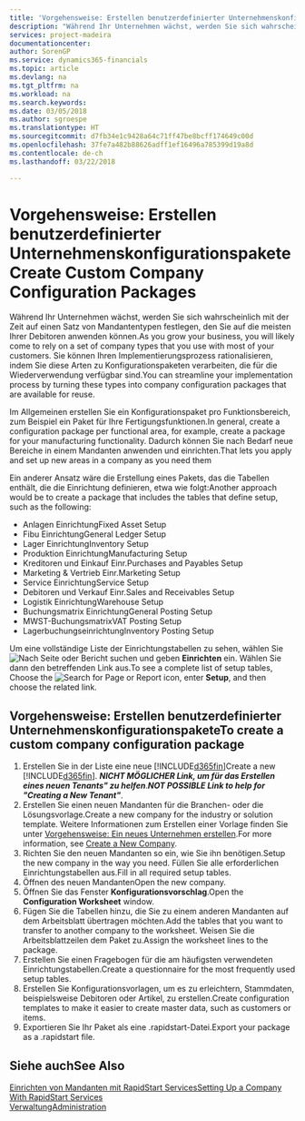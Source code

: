 ```yaml
---
title: 'Vorgehensweise: Erstellen benutzerdefinierter Unternehmenskonfigurationspakete | Microsoft Docs'
description: "Während Ihr Unternehmen wächst, werden Sie sich wahrscheinlich mit der Zeit auf einen Satz von Mandantentypen festlegen, den Sie auf die meisten Ihrer Debitoren anwenden können. Sie können Ihren Implementierungsprozess rationalisieren, indem Sie diese Arten zu Konfigurationspaketen verarbeiten, die für die Wiederverwendung verfügbar sind."
services: project-madeira
documentationcenter: 
author: SorenGP
ms.service: dynamics365-financials
ms.topic: article
ms.devlang: na
ms.tgt_pltfrm: na
ms.workload: na
ms.search.keywords: 
ms.date: 03/05/2018
ms.author: sgroespe
ms.translationtype: HT
ms.sourcegitcommit: d7fb34e1c9428a64c71ff47be8bcff174649c00d
ms.openlocfilehash: 37fe7a482b88626adff1ef16496a785399d19a8d
ms.contentlocale: de-ch
ms.lasthandoff: 03/22/2018

---
```

# <a name="create-custom-company-configuration-packages"></a><span data-ttu-id="c2a1f-104">Vorgehensweise: Erstellen benutzerdefinierter Unternehmenskonfigurationspakete</span><span class="sxs-lookup"><span data-stu-id="c2a1f-104">Create Custom Company Configuration Packages</span></span>
<span data-ttu-id="c2a1f-105">Während Ihr Unternehmen wächst, werden Sie sich wahrscheinlich mit der Zeit auf einen Satz von Mandantentypen festlegen, den Sie auf die meisten Ihrer Debitoren anwenden können.</span><span class="sxs-lookup"><span data-stu-id="c2a1f-105">As you grow your business, you will likely come to rely on a set of company types that you use with most of your customers.</span></span> <span data-ttu-id="c2a1f-106">Sie können Ihren Implementierungsprozess rationalisieren, indem Sie diese Arten zu Konfigurationspaketen verarbeiten, die für die Wiederverwendung verfügbar sind.</span><span class="sxs-lookup"><span data-stu-id="c2a1f-106">You can streamline your implementation process by turning these types into company configuration packages that are available for reuse.</span></span>  

<span data-ttu-id="c2a1f-107">Im Allgemeinen erstellen Sie ein Konfigurationspaket pro Funktionsbereich, zum Beispiel ein Paket für Ihre Fertigungsfunktionen.</span><span class="sxs-lookup"><span data-stu-id="c2a1f-107">In general, create a configuration package per functional area, for example, create a package for your manufacturing functionality.</span></span> <span data-ttu-id="c2a1f-108">Dadurch können Sie nach Bedarf neue Bereiche in einem Mandanten anwenden und einrichten.</span><span class="sxs-lookup"><span data-stu-id="c2a1f-108">That lets you apply and set up new areas in a company as you need them</span></span>  

<span data-ttu-id="c2a1f-109">Ein anderer Ansatz wäre die Erstellung eines Pakets, das die Tabellen enthält, die die Einrichtung definieren, etwa wie folgt:</span><span class="sxs-lookup"><span data-stu-id="c2a1f-109">Another approach would be to create a package that includes the tables that define setup, such as the following:</span></span>  

-   <span data-ttu-id="c2a1f-110">Anlagen Einrichtung</span><span class="sxs-lookup"><span data-stu-id="c2a1f-110">Fixed Asset Setup</span></span>  
-   <span data-ttu-id="c2a1f-111">Fibu Einrichtung</span><span class="sxs-lookup"><span data-stu-id="c2a1f-111">General Ledger Setup</span></span>  
-   <span data-ttu-id="c2a1f-112">Lager Einrichtung</span><span class="sxs-lookup"><span data-stu-id="c2a1f-112">Inventory Setup</span></span>  
-   <span data-ttu-id="c2a1f-113">Produktion Einrichtung</span><span class="sxs-lookup"><span data-stu-id="c2a1f-113">Manufacturing Setup</span></span>  
-   <span data-ttu-id="c2a1f-114">Kreditoren und Einkauf Einr.</span><span class="sxs-lookup"><span data-stu-id="c2a1f-114">Purchases and Payables Setup</span></span>  
-   <span data-ttu-id="c2a1f-115">Marketing & Vertrieb Einr.</span><span class="sxs-lookup"><span data-stu-id="c2a1f-115">Marketing Setup</span></span>  
-   <span data-ttu-id="c2a1f-116">Service Einrichtung</span><span class="sxs-lookup"><span data-stu-id="c2a1f-116">Service Setup</span></span>  
-   <span data-ttu-id="c2a1f-117">Debitoren und Verkauf Einr.</span><span class="sxs-lookup"><span data-stu-id="c2a1f-117">Sales and Receivables Setup</span></span>  
-   <span data-ttu-id="c2a1f-118">Logistik Einrichtung</span><span class="sxs-lookup"><span data-stu-id="c2a1f-118">Warehouse Setup</span></span>  
-   <span data-ttu-id="c2a1f-119">Buchungsmatrix Einrichtung</span><span class="sxs-lookup"><span data-stu-id="c2a1f-119">General Posting Setup</span></span>  
-   <span data-ttu-id="c2a1f-120">MWST-Buchungsmatrix</span><span class="sxs-lookup"><span data-stu-id="c2a1f-120">VAT Posting Setup</span></span>  
-   <span data-ttu-id="c2a1f-121">Lagerbuchungseinrichtung</span><span class="sxs-lookup"><span data-stu-id="c2a1f-121">Inventory Posting Setup</span></span>  

<span data-ttu-id="c2a1f-122">Um eine vollständige Liste der Einrichtungstabellen zu sehen, wählen Sie ![Nach Seite oder Bericht suchen](media/ui-search/search_small.png "Nach Seite oder Bericht suchen") und geben **Einrichten** ein. Wählen Sie dann den betreffenden Link aus.</span><span class="sxs-lookup"><span data-stu-id="c2a1f-122">To see a complete list of setup tables, Choose the ![Search for Page or Report](media/ui-search/search_small.png "Search for Page or Report icon") icon, enter **Setup**, and then choose the related link.</span></span>  

## <a name="to-create-a-custom-company-configuration-package"></a><span data-ttu-id="c2a1f-123">Vorgehensweise: Erstellen benutzerdefinierter Unternehmenskonfigurationspakete</span><span class="sxs-lookup"><span data-stu-id="c2a1f-123">To create a custom company configuration package</span></span>  
1.  <span data-ttu-id="c2a1f-124">Erstellen Sie in der Liste eine neue [!INCLUDE[d365fin](includes/d365fin_md.md)]</span><span class="sxs-lookup"><span data-stu-id="c2a1f-124">Create a new [!INCLUDE[d365fin](includes/d365fin_md.md)].</span></span> <span data-ttu-id="c2a1f-125">***NICHT MÖGLICHER Link, um für das Erstellen eines neuen Tenants" zu helfen***.</span><span class="sxs-lookup"><span data-stu-id="c2a1f-125">***NOT POSSIBLE Link to help for "Creating a New Tenant"***.</span></span>   
2.  <span data-ttu-id="c2a1f-126">Erstellen Sie einen neuen Mandanten für die Branchen- oder die Lösungsvorlage.</span><span class="sxs-lookup"><span data-stu-id="c2a1f-126">Create a new company for the industry or solution template.</span></span> <span data-ttu-id="c2a1f-127">Weitere Informationen zum Erstellen einer Vorlage finden Sie unter [Vorgehensweise: Ein neues Unternehmen  erstellen](admin-how-to-create-a-new-company.md).</span><span class="sxs-lookup"><span data-stu-id="c2a1f-127">For more information, see [Create a New Company](admin-how-to-create-a-new-company.md).</span></span>  
3.  <span data-ttu-id="c2a1f-128">Richten Sie den neuen Mandanten so ein, wie Sie ihn benötigen.</span><span class="sxs-lookup"><span data-stu-id="c2a1f-128">Setup the new company in the way you need.</span></span> <span data-ttu-id="c2a1f-129">Füllen Sie alle erforderlichen Einrichtungstabellen aus.</span><span class="sxs-lookup"><span data-stu-id="c2a1f-129">Fill in all required setup tables.</span></span>  
4.  <span data-ttu-id="c2a1f-130">Öffnen des neuen Mandanten</span><span class="sxs-lookup"><span data-stu-id="c2a1f-130">Open the new company.</span></span>
5. <span data-ttu-id="c2a1f-131">Öffnen Sie das Fenster **Konfigurationsvorschlag**.</span><span class="sxs-lookup"><span data-stu-id="c2a1f-131">Open the **Configuration Worksheet** window.</span></span>  
6.  <span data-ttu-id="c2a1f-132">Fügen Sie die Tabellen hinzu, die Sie zu einem anderen Mandanten auf dem Arbeitsblatt übertragen möchten.</span><span class="sxs-lookup"><span data-stu-id="c2a1f-132">Add the tables that you want to transfer to another company to the worksheet.</span></span> <span data-ttu-id="c2a1f-133">Weisen Sie die Arbeitsblattzeilen dem Paket zu.</span><span class="sxs-lookup"><span data-stu-id="c2a1f-133">Assign the worksheet lines to the package.</span></span>  
7.  <span data-ttu-id="c2a1f-134">Erstellen Sie einen Fragebogen für die am häufigsten verwendeten Einrichtungstabellen.</span><span class="sxs-lookup"><span data-stu-id="c2a1f-134">Create a questionnaire for the most frequently used setup tables.</span></span>  
8.  <span data-ttu-id="c2a1f-135">Erstellen Sie Konfigurationsvorlagen, um es zu erleichtern, Stammdaten, beispielsweise Debitoren oder Artikel, zu erstellen.</span><span class="sxs-lookup"><span data-stu-id="c2a1f-135">Create configuration templates to make it easier to create master data, such as customers or items.</span></span>  
9.  <span data-ttu-id="c2a1f-136">Exportieren Sie Ihr Paket als eine .rapidstart-Datei.</span><span class="sxs-lookup"><span data-stu-id="c2a1f-136">Export your package as a .rapidstart file.</span></span>  

## <a name="see-also"></a><span data-ttu-id="c2a1f-137">Siehe auch</span><span class="sxs-lookup"><span data-stu-id="c2a1f-137">See Also</span></span>  
[<span data-ttu-id="c2a1f-138">Einrichten von Mandanten mit RapidStart Services</span><span class="sxs-lookup"><span data-stu-id="c2a1f-138">Setting Up a Company With RapidStart Services</span></span>](admin-set-up-a-company-with-rapidstart.md)  
[<span data-ttu-id="c2a1f-139">Verwaltung</span><span class="sxs-lookup"><span data-stu-id="c2a1f-139">Administration</span></span>](admin-setup-and-administration.md)

